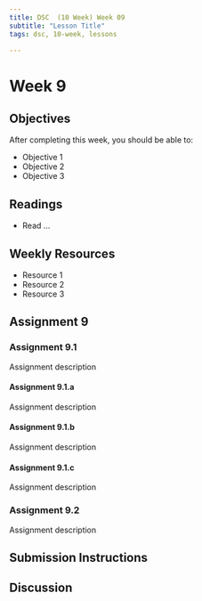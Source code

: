 ```yaml
---
title: DSC  (10 Week) Week 09
subtitle: "Lesson Title"
tags: dsc, 10-week, lessons

---
```


# Week 9

## Objectives

After completing this week, you should be able to:

* Objective 1
* Objective 2
* Objective 3

## Readings

* Read ...

## Weekly Resources

* Resource 1
* Resource 2
* Resource 3

## Assignment 9

### Assignment 9.1

Assignment description

#### Assignment 9.1.a

Assignment description

#### Assignment 9.1.b

Assignment description

#### Assignment 9.1.c

Assignment description

### Assignment 9.2

Assignment description

## Submission Instructions

## Discussion